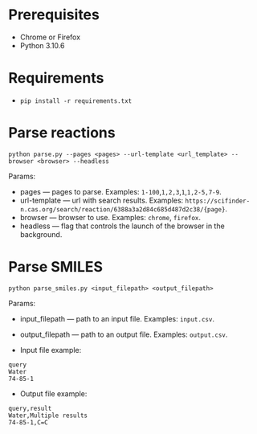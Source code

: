 # Prerequisites
* Chrome or Firefox
* Python 3.10.6
# Requirements
* `pip install -r requirements.txt`
# Parse reactions
`python parse.py --pages <pages> --url-template <url_template> --browser <browser> --headless`

Params:
* pages — pages to parse.
Examples: `1-100`,`1,2,3`,`1`,`1,2-5,7-9`.
* url-template — url with search results.
Examples: `https://scifinder-n.cas.org/search/reaction/6388a3a2d84c685d487d2c38/{page}`.
* browser — browser to use.
Examples: `chrome`, `firefox`.
* headless — flag that controls the launch of the browser in the background.

# Parse SMILES
`python parse_smiles.py <input_filepath> <output_filepath>`

Params:
* input_filepath — path to an input file.
Examples: `input.csv`.
* output_filepath — path to an output file.
Examples: `output.csv`.

* Input file example:
```
query
Water
74-85-1
```
* Output file example:
```
query,result
Water,Multiple results
74-85-1,C=C
```